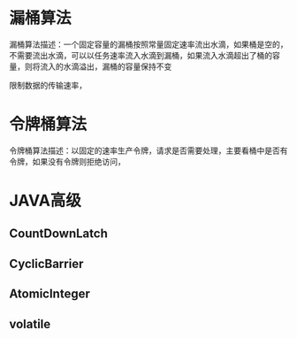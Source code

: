 # 漏桶算法
漏桶算法描述：一个固定容量的漏桶按照常量固定速率流出水滴，如果桶是空的，不需要流出水滴，可以以任务速率流入水滴到漏桶，如果流入水滴超出了桶的容量，则将流入的水滴溢出，漏桶的容量保持不变

限制数据的传输速率，




# 令牌桶算法
令牌桶算法描述：以固定的速率生产令牌，请求是否需要处理，主要看桶中是否有令牌，如果没有令牌则拒绝访问，


# JAVA高级
## CountDownLatch

## CyclicBarrier

## AtomicInteger

## volatile

